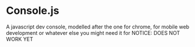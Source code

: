 # Console.js
A javascript dev console, modelled after the one for chrome, for mobile web development or whatever else you might need it for
NOTICE: DOES NOT WORK YET
